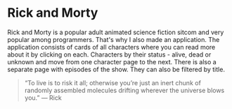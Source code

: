 # Rick and Morty


Rick and Morty is a popular adult animated science fiction sitcom and very popular among programmers. That's why I also made an application. 
The application consists of cards of all characters where you can read more about it by clicking on each. Characters  by their status - alive, dead or unknown and move from one character page to the next.  There is also a separate page with episodes of the show. They can also be filtered by title.



> “To live is to risk it all; otherwise you’re just an inert chunk of randomly assembled molecules drifting wherever the universe blows you.” — Rick

